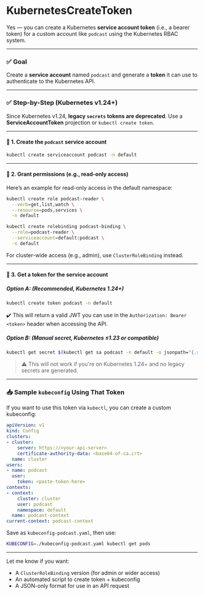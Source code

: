 # KubernetesCreateToken

Yes — you can create a Kubernetes **service account token** (i.e., a bearer token) for a custom account like `podcast` using the Kubernetes RBAC system.

---

### ✅ Goal

Create a **service account** named `podcast` and generate a **token** it can use to authenticate to the Kubernetes API.

---

### ✅ Step-by-Step (Kubernetes v1.24+)

Since Kubernetes v1.24, **legacy `secrets` tokens are deprecated**. Use a **ServiceAccountToken** projection or `kubectl create token`.

---

#### 🔧 1. **Create the `podcast` service account**

```bash
kubectl create serviceaccount podcast -n default
```

---

#### 🔧 2. **Grant permissions (e.g., read-only access)**

Here’s an example for read-only access in the default namespace:

```bash
kubectl create role podcast-reader \
  --verb=get,list,watch \
  --resource=pods,services \
  -n default

kubectl create rolebinding podcast-binding \
  --role=podcast-reader \
  --serviceaccount=default:podcast \
  -n default
```

For cluster-wide access (e.g., admin), use `ClusterRoleBinding` instead.

---

#### 🔐 3. **Get a token for the service account**

##### Option A: (Recommended, Kubernetes 1.24+)

```bash
kubectl create token podcast -n default
```

✔️ This will return a valid JWT you can use in the `Authorization: Bearer <token>` header when accessing the API.

##### Option B: (Manual secret, Kubernetes ≤1.23 or compatible)

```bash
kubectl get secret $(kubectl get sa podcast -n default -o jsonpath="{.secrets[0].name}") -n default -o jsonpath="{.data.token}" | base64 -d
```

> ⚠️ This will not work if you're on Kubernetes 1.24+ and no legacy secrets are generated.

---

### 📥 Sample `kubeconfig` Using That Token

If you want to use this token via `kubectl`, you can create a custom kubeconfig:

```yaml
apiVersion: v1
kind: Config
clusters:
- cluster:
    server: https://<your-api-server>
    certificate-authority-data: <base64-of-ca.crt>
  name: cluster
users:
- name: podcast
  user:
    token: <paste-token-here>
contexts:
- context:
    cluster: cluster
    user: podcast
    namespace: default
  name: podcast-context
current-context: podcast-context
```

Save as `kubeconfig-podcast.yaml`, then use:

```bash
KUBECONFIG=./kubeconfig-podcast.yaml kubectl get pods
```

---

Let me know if you want:

* A `ClusterRoleBinding` version (for admin or wider access)
* An automated script to create token + kubeconfig
* A JSON-only format for use in an API request
